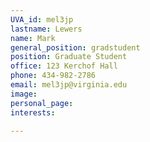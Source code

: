 ```yaml
---
UVA_id: mel3jp
lastname: Lewers
name: Mark
general_position: gradstudent
position: Graduate Student
office: 123 Kerchof Hall
phone: 434-982-2786
email: mel3jp@virginia.edu
image:
personal_page:
interests:

---
```

